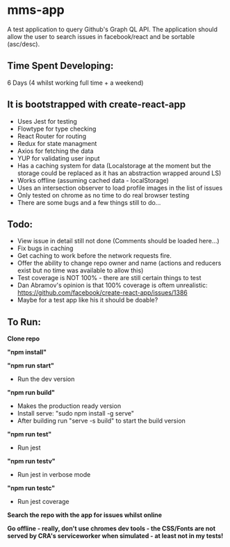 # mms-app

A test application to query Github's Graph QL API. The application should allow the user to search issues in facebook/react and be sortable (asc/desc).

## Time Spent Developing:
6 Days (4 whilst working full time + a weekend) 

## It is bootstrapped with create-react-app
* Uses Jest for testing
* Flowtype for type checking
* React Router for routing
* Redux for state managment
* Axios for fetching the data
* YUP for validating user input
* Has a caching system for data (Localstorage at the moment but the storage could be replaced as it has an abstraction wrapped around LS)
* Works offline (assuming cached data - localStorage)
* Uses an intersection observer to load profile images in the list of issues
* Only tested on chrome as no time to do real browser testing
* There are some bugs and a few things still to do... 

## Todo:
* View issue in detail still not done (Comments should be loaded here...)
* Fix bugs in caching
* Get caching to work before the network requests fire.
* Offer the ability to change repo owner and name (actions and reducers exist but no time was available to allow this)
* Test coverage is NOT 100% - there are still certain things to test
* Dan Abramov's opinion is that 100% coverage is oftem unrealistic: https://github.com/facebook/create-react-app/issues/1386
* Maybe for a test app like his it should be doable?

## To Run:
**Clone repo**

**"npm install"**

**"npm run start"**
* Run the dev version

**"npm run build"**
* Makes the production ready version
* Install serve: "sudo npm install -g serve"
* After building run "serve -s build" to start the build version

**"npm run test"**
* Run jest

**"npm run testv"**
* Run jest in verbose mode

**"npm run testc"**
* Run jest coverage

**Search the repo with the app for issues whilst online**

**Go offline - really, don't use chromes dev tools - the CSS/Fonts are not served by CRA's serviceworker when simulated - at least not in my tests!**
